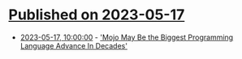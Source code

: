 # [Published on 2023-05-17](index.md)

* [2023-05-17, 10:00:00](https://developers.slashdot.org/story/23/05/17/034204/mojo-may-be-the-biggest-programming-language-advance-in-decades?utm_source=rss1.0mainlinkanon&utm_medium=feed) - ['Mojo May Be the Biggest Programming Language Advance In Decades'](https://developers.slashdot.org/story/23/05/17/034204/mojo-may-be-the-biggest-programming-language-advance-in-decades?utm_source=rss1.0mainlinkanon&utm_medium=feed)
